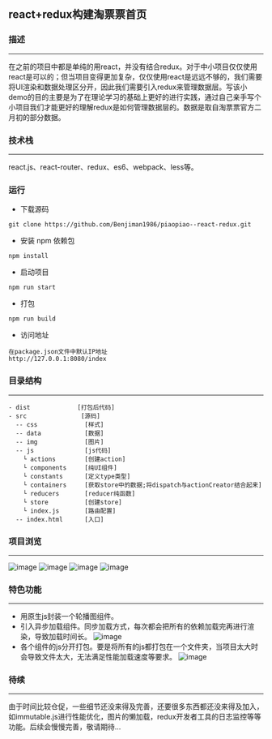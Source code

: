 ## react+redux构建淘票票首页

### 描述
---
在之前的项目中都是单纯的用react，并没有结合redux。对于中小项目仅仅使用react是可以的；但当项目变得更加复杂，仅仅使用react是远远不够的，我们需要将UI渲染和数据处理区分开，因此我们需要引入redux来管理数据层。写该小demo的目的主要是为了在理论学习的基础上更好的进行实践，通过自己亲手写个小项目我们才能更好的理解redux是如何管理数据层的。数据是取自淘票票官方二月初的部分数据。

### 技术栈
---
react.js、react-router、redux、es6、webpack、less等。

### 运行
- 下载源码

```
git clone https://github.com/Benjiman1986/piaopiao--react-redux.git
```
-  安装 npm 依赖包

```
npm install
```
- 启动项目

```
npm run start
```
- 打包

```
npm run build
```
- 访问地址

```
在package.json文件中默认IP地址
http://127.0.0.1:8080/index
```


### 目录结构
---
```
- dist             [打包后代码]
- src               [源码]
  -- css             [样式]
  -- data            [数据]
  -- img             [图片]
  -- js              [js代码]
    └ actions        [创建action]
    └ components     [纯UI组件]
    └ constants      [定义type类型]
    └ containers     [获取store中的数据;将dispatch与actionCreator结合起来]
    └ reducers       [reducer纯函数]
    └ store          [创建store]
    └ index.js       [路由配置]
  -- index.html      [入口]
```

### 项目浏览
---

![image](https://raw.githubusercontent.com/Benjiman1986/piaopiao--react-redux/master/src/img/tabSelect.gif)  ![image](https://raw.githubusercontent.com/Benjiman1986/piaopiao--react-redux/master/src/img/citySelect.gif)  ![image](https://raw.githubusercontent.com/Benjiman1986/piaopiao--react-redux/master/src/img/hotFilm.gif)  ![image](https://raw.githubusercontent.com/Benjiman1986/piaopiao--react-redux/master/src/img/willFilm.gif)

### 特色功能
---
- 用原生js封装一个轮播图组件。
- 引入异步加载组件。同步加载方式，每次都会把所有的依赖加载完再进行渲染，导致加载时间长。
![image](https://raw.githubusercontent.com/Benjiman1986/piaopiao--react-redux/master/src/img/异步加载.png)
- 各个组件的js分开打包。要是将所有的js都打包在一个文件夹，当项目太大时会导致文件太大，无法满足性能加载速度等要求。
![image](https://raw.githubusercontent.com/Benjiman1986/piaopiao--react-redux/master/src/img/分割文件打包.png)

### 待续
---
由于时间比较仓促，一些细节还没来得及完善，还要很多东西都还没来得及加入，如immutable.js进行性能优化，图片的懒加载，redux开发者工具的日志监控等等功能。后续会慢慢完善，敬请期待...
